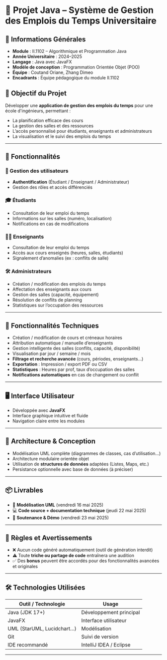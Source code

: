 # 📅 Projet Java – Système de Gestion des Emplois du Temps Universitaire

## 🧾 Informations Générales

- **Module** : II.1102 – Algorithmique et Programmation Java  
- **Année Universitaire** : 2024–2025  
- **Langage** : Java avec JavaFX  
- **Modèle de conception** : Programmation Orientée Objet (POO)  
- **Équipe** : Coutand Oriane, Zhang Dimeo 
- **Encadrants** : Équipe pédagogique du module II.1102  

## 🎯 Objectif du Projet

Développer une **application de gestion des emplois du temps** pour une école d'ingénieurs, permettant :

- La planification efficace des cours
- La gestion des salles et des ressources
- L’accès personnalisé pour étudiants, enseignants et administrateurs
- La visualisation et le suivi des emplois du temps

---

## 🧩 Fonctionnalités

### 👤 Gestion des utilisateurs

- **Authentification** (Étudiant / Enseignant / Administrateur)
- Gestion des rôles et accès différenciés

### 🎓 Étudiants

- Consultation de leur emploi du temps
- Informations sur les salles (numéro, localisation)
- Notifications en cas de modifications

### 👨‍🏫 Enseignants

- Consultation de leur emploi du temps
- Accès aux cours enseignés (heures, salles, étudiants)
- Signalement d’anomalies (ex : conflits de salle)

### 🛠️ Administrateurs

- Création / modification des emplois du temps
- Affectation des enseignants aux cours
- Gestion des salles (capacité, équipement)
- Résolution de conflits de planning
- Statistiques sur l’occupation des ressources

---

## 🧮 Fonctionnalités Techniques

- Création / modification de cours et créneaux horaires
- Attribution automatique / manuelle d’enseignants
- Gestion intelligente des salles (conflits, capacité, disponibilité)
- Visualisation par jour / semaine / mois
- **Filtrage et recherche avancée** (cours, périodes, enseignants…)
- **Exportation** : Impression / export PDF ou CSV
- **Statistiques** : Heures par prof, taux d’occupation des salles
- **Notifications automatiques** en cas de changement ou conflit

---

## 🖥️ Interface Utilisateur

- Développée avec **JavaFX**
- Interface graphique intuitive et fluide
- Navigation claire entre les modules

---

## 🧱 Architecture & Conception

- Modélisation UML complète (diagrammes de classes, cas d’utilisation…)
- Architecture modulaire orientée objet
- Utilisation de **structures de données** adaptées (Listes, Maps, etc.)
- Persistance optionnelle avec base de données (à préciser)

---

## 📦 Livrables

- 📄 **Modélisation UML** (vendredi 16 mai 2025)
- 💻 **Code source + documentation technique** (jeudi 22 mai 2025)
- 🎤 **Soutenance & Démo** (vendredi 23 mai 2025)

---

## 🚫 Règles et Avertissements

- ❌ Aucun code généré automatiquement (outil de génération interdit)
- ⚠️ Toute **triche ou partage de code** entraînera une audition
- ✅ Des **bonus** peuvent être accordés pour des fonctionnalités avancées et originales

---

## 🛠️ Technologies Utilisées

| Outil / Technologie | Usage |
|---------------------|-------|
| Java (JDK 17+)      | Développement principal |
| JavaFX              | Interface utilisateur |
| UML (StarUML, Lucidchart…) | Modélisation |
| Git                 | Suivi de version |
| IDE recommandé      | IntelliJ IDEA / Eclipse |

---

